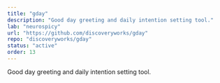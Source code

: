 ```yaml
---
title: "gday"
description: "Good day greeting and daily intention setting tool."
lab: "neurospicy"
url: "https://github.com/discoveryworks/gday"
repo: "discoveryworks/gday"
status: "active"
order: 13
---
```


Good day greeting and daily intention setting tool.